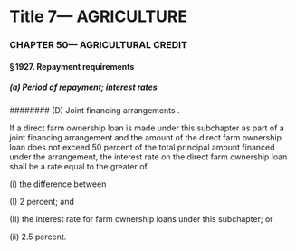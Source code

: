 
# Title 7— AGRICULTURE
### CHAPTER 50— AGRICULTURAL CREDIT
#### § 1927. Repayment requirements
##### (a) Period of repayment; interest rates
######## (D) Joint financing arrangements .

If a direct farm ownership loan is made under this subchapter as part of a joint financing arrangement and the amount of the direct farm ownership loan does not exceed 50 percent of the total principal amount financed under the arrangement, the interest rate on the direct farm ownership loan shall be a rate equal to the greater of

(i) the difference between

(I) 2 percent; and

(II) the interest rate for farm ownership loans under this subchapter; or

(ii) 2.5 percent.
